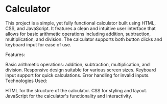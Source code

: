 # Calculator
This project is a simple, yet fully functional calculator built using HTML, CSS, and JavaScript. 
It features a clean and intuitive user interface that allows for basic arithmetic operations including addition, subtraction, multiplication, and division. The calculator supports both button clicks and keyboard input for ease of use.

Features:

Basic arithmetic operations: addition, subtraction, multiplication, and division.
Responsive design suitable for various screen sizes.
Keyboard input support for quick calculations.
Error handling for invalid inputs.
Technologies Used:

HTML for the structure of the calculator.
CSS for styling and layout.
JavaScript for the calculator's functionality and interactivity.

